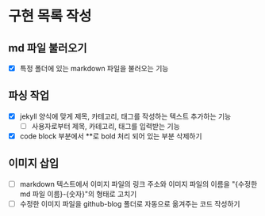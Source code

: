 # 구현 목록 작성

## md 파일 불러오기
- [x] 특정 폴더에 있는 markdown 파일을 불러오는 기능
  
## 파싱 작업
- [x] jekyll 양식에 맞게 제목, 카테고리, 태그를 작성하는 텍스트 추가하는 기능
    - [ ] 사용자로부터 제목, 카테고리, 태그를 입력받는 기능
- [x] code block 부분에서 **로 bold 처리 되어 있는 부분 삭제하기

## 이미지 삽입
- [ ] markdown 텍스트에서 이미지 파일의 링크 주소와 이미지 파일의 이름을 "{수정한 md 파일 이름}-{숫자}"의 형태로 고치기
- [ ] 수정한 이미지 파일을 github-blog 폴더로 자동으로 옮겨주는 코드 작성하기